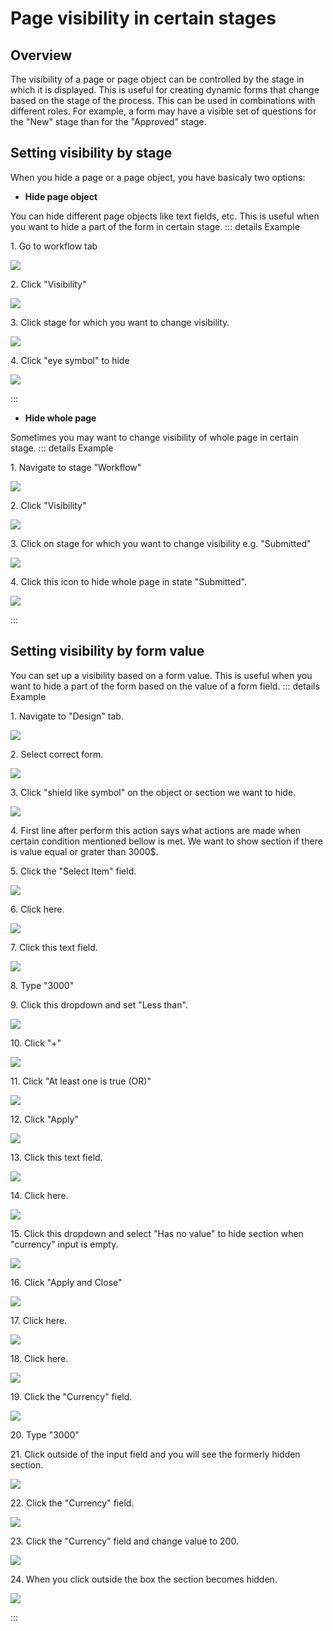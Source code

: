# Page visibility in certain stages

## Overview

The visibility of a page or page object can be controlled by the stage in which it is displayed. This is useful for
creating dynamic forms that change based on the stage of the process. This can be used in combinations with different
roles. For example, a form may have a visible set of questions for the "New" stage than for the "Approved" stage.

## Setting visibility by stage

When you hide a page or a page object, you have basicaly two options:

- **Hide page object**

You can hide different page objects like text fields, etc. This is useful when you want to hide a part of the form in certain stage.
  ::: details Example

1\. Go to workflow tab

![](https://ajeuwbhvhr.cloudimg.io/colony-recorder.s3.amazonaws.com/files/2024-02-25/b4ffb2c4-c790-45c1-93d1-c978b0590ec6/ascreenshot.jpeg?tl_px=0,0&br_px=1075,600&force_format=png&wat_scale=95&wat=1&wat_opacity=0.7&wat_gravity=northwest&wat_url=https://colony-recorder.s3.us-west-1.amazonaws.com/images/watermarks/FB923C_standard.png&wat_pad=-2,176)

2\. Click "Visibility"

![](https://ajeuwbhvhr.cloudimg.io/colony-recorder.s3.amazonaws.com/files/2024-02-25/18f522f1-59df-4685-840a-115cb7889fbc/ascreenshot.jpeg?tl_px=828,0&br_px=1903,600&force_format=png&wat_scale=95&wat=1&wat_opacity=0.7&wat_gravity=northwest&wat_url=https://colony-recorder.s3.us-west-1.amazonaws.com/images/watermarks/FB923C_standard.png&wat_pad=502,2)

3\. Click stage for which you want to change visibility.

![](https://ajeuwbhvhr.cloudimg.io/colony-recorder.s3.amazonaws.com/files/2024-02-25/df4da5d6-fca2-4744-9a87-f35e247595c6/ascreenshot.jpeg?tl_px=0,0&br_px=1075,600&force_format=png&wat_scale=95&wat=1&wat_opacity=0.7&wat_gravity=northwest&wat_url=https://colony-recorder.s3.us-west-1.amazonaws.com/images/watermarks/FB923C_standard.png&wat_pad=147,132)

4\. Click "eye symbol" to hide

![](https://ajeuwbhvhr.cloudimg.io/colony-recorder.s3.amazonaws.com/files/2024-02-25/e08bd126-ea2c-4e6b-9c9b-101519d67336/user_cropped_screenshot.jpeg?tl_px=117,0&br_px=1494,531&force_format=png&width=1120.0&wat=1&wat_opacity=0.7&wat_gravity=northwest&wat_url=https://colony-recorder.s3.us-west-1.amazonaws.com/images/watermarks/FB923C_standard.png&wat_pad=853,139)


:::

- **Hide whole page**

Sometimes you may want to change visibility of whole page in certain stage. 
::: details Example

1\. Navigate to stage "Workflow"

![](https://ajeuwbhvhr.cloudimg.io/colony-recorder.s3.amazonaws.com/files/2024-02-25/baf74393-4cfc-405b-b15a-b278e59bfca7/ascreenshot.jpeg?tl_px=0,0&br_px=1075,600&force_format=png&wat_scale=95&wat=1&wat_opacity=0.7&wat_gravity=northwest&wat_url=https://colony-recorder.s3.us-west-1.amazonaws.com/images/watermarks/FB923C_standard.png&wat_pad=-3,171)


2\. Click "Visibility"

![](https://ajeuwbhvhr.cloudimg.io/colony-recorder.s3.amazonaws.com/files/2024-02-25/470a2e99-ea05-43f7-8a49-852f7e9428c6/ascreenshot.jpeg?tl_px=820,0&br_px=1895,600&force_format=png&wat_scale=95&wat=1&wat_opacity=0.7&wat_gravity=northwest&wat_url=https://colony-recorder.s3.us-west-1.amazonaws.com/images/watermarks/FB923C_standard.png&wat_pad=502,-6)


3\. Click on stage for which you want to change visibility e.g. "Submitted"

![](https://ajeuwbhvhr.cloudimg.io/colony-recorder.s3.amazonaws.com/files/2024-02-25/aa4f6e00-d055-4fbd-ace3-ba2e4c0994f2/ascreenshot.jpeg?tl_px=0,0&br_px=1075,600&force_format=png&wat_scale=95&wat=1&wat_opacity=0.7&wat_gravity=northwest&wat_url=https://colony-recorder.s3.us-west-1.amazonaws.com/images/watermarks/FB923C_standard.png&wat_pad=185,120)


4\. Click this icon to hide whole page in state "Submitted".

![](https://ajeuwbhvhr.cloudimg.io/colony-recorder.s3.amazonaws.com/files/2024-02-25/8a410102-00e2-4534-88e9-a0b797f6bab1/ascreenshot.jpeg?tl_px=0,0&br_px=1075,600&force_format=png&wat_scale=95&wat=1&wat_opacity=0.7&wat_gravity=northwest&wat_url=https://colony-recorder.s3.us-west-1.amazonaws.com/images/watermarks/FB923C_standard.png&wat_pad=365,225)

:::

## Setting visibility by form value
You can set up a visibility based on a form value. This is useful when you want to hide a part of the form based on the value of a form field.
::: details Example

1\. Navigate to "Design" tab.

![](https://ajeuwbhvhr.cloudimg.io/colony-recorder.s3.amazonaws.com/files/2024-02-25/c2e5480b-bcd3-4652-ba95-06e8391f082d/ascreenshot.jpeg?tl_px=0,0&br_px=1075,600&force_format=png&wat_scale=95&wat=1&wat_opacity=0.7&wat_gravity=northwest&wat_url=https://colony-recorder.s3.us-west-1.amazonaws.com/images/watermarks/FB923C_standard.png&wat_pad=-11,56)


2\. Select correct form.

![](https://ajeuwbhvhr.cloudimg.io/colony-recorder.s3.amazonaws.com/files/2024-02-25/53057d30-6aaa-41b6-ba38-72372de45998/ascreenshot.jpeg?tl_px=0,0&br_px=1075,600&force_format=png&wat_scale=95&wat=1&wat_opacity=0.7&wat_gravity=northwest&wat_url=https://colony-recorder.s3.us-west-1.amazonaws.com/images/watermarks/FB923C_standard.png&wat_pad=155,162)


3\. Click "shield like symbol" on the object or section we want to hide.

![](https://ajeuwbhvhr.cloudimg.io/colony-recorder.s3.amazonaws.com/files/2024-02-25/2c53db57-7f55-4142-bd3a-17819c373102/ascreenshot.jpeg?tl_px=582,30&br_px=1657,631&force_format=png&wat_scale=95&wat=1&wat_opacity=0.7&wat_gravity=northwest&wat_url=https://colony-recorder.s3.us-west-1.amazonaws.com/images/watermarks/FB923C_standard.png&wat_pad=502,265)


4\. First line after perform this action says what actions are made when certain condition mentioned bellow is met. We want to show section if there is value equal or grater than 3000$. 


5\.  Click the "Select Item" field.

![](https://ajeuwbhvhr.cloudimg.io/colony-recorder.s3.amazonaws.com/files/2024-02-25/df289d53-e120-4686-810d-a9c386749580/ascreenshot.jpeg?tl_px=645,300&br_px=1720,901&force_format=png&wat_scale=95&wat=1&wat_opacity=0.7&wat_gravity=northwest&wat_url=https://colony-recorder.s3.us-west-1.amazonaws.com/images/watermarks/FB923C_standard.png&wat_pad=502,265)


6\. Click here.

![](https://ajeuwbhvhr.cloudimg.io/colony-recorder.s3.amazonaws.com/files/2024-02-25/bbdb3be9-3d05-4f2d-94a6-21c9c0c2ddb0/ascreenshot.jpeg?tl_px=655,405&br_px=1730,1006&force_format=png&wat_scale=95&wat=1&wat_opacity=0.7&wat_gravity=northwest&wat_url=https://colony-recorder.s3.us-west-1.amazonaws.com/images/watermarks/FB923C_standard.png&wat_pad=502,265)


7\. Click this text field.

![](https://ajeuwbhvhr.cloudimg.io/colony-recorder.s3.amazonaws.com/files/2024-02-25/bd49e2b2-c6f6-491f-981b-02534fdde0ab/ascreenshot.jpeg?tl_px=838,346&br_px=1913,947&force_format=png&wat_scale=95&wat=1&wat_opacity=0.7&wat_gravity=northwest&wat_url=https://colony-recorder.s3.us-west-1.amazonaws.com/images/watermarks/FB923C_standard.png&wat_pad=502,265)


8\. Type "3000"


9\. Click this dropdown and set "Less than".

![](https://ajeuwbhvhr.cloudimg.io/colony-recorder.s3.amazonaws.com/files/2024-02-25/90e08bc6-7ab7-43e9-8345-7c8dff7f1dc6/ascreenshot.jpeg?tl_px=1088,305&br_px=2163,906&force_format=png&wat_scale=95&wat=1&wat_opacity=0.7&wat_gravity=northwest&wat_url=https://colony-recorder.s3.us-west-1.amazonaws.com/images/watermarks/FB923C_standard.png&wat_pad=502,265)


10\. Click "+"

![](https://ajeuwbhvhr.cloudimg.io/colony-recorder.s3.amazonaws.com/files/2024-02-25/85a2ea41-2f4b-4533-ab2c-83cdaa7aa5d9/ascreenshot.jpeg?tl_px=1178,287&br_px=2253,888&force_format=png&wat_scale=95&wat=1&wat_opacity=0.7&wat_gravity=northwest&wat_url=https://colony-recorder.s3.us-west-1.amazonaws.com/images/watermarks/FB923C_standard.png&wat_pad=502,265)


11\. Click "At least one is true (OR)"

![](https://ajeuwbhvhr.cloudimg.io/colony-recorder.s3.amazonaws.com/files/2024-02-25/ef56717d-d6e5-4b25-9e41-3fb919b1bc6a/ascreenshot.jpeg?tl_px=669,360&br_px=1744,961&force_format=png&wat_scale=95&wat=1&wat_opacity=0.7&wat_gravity=northwest&wat_url=https://colony-recorder.s3.us-west-1.amazonaws.com/images/watermarks/FB923C_standard.png&wat_pad=502,265)


12\. Click "Apply"

![](https://ajeuwbhvhr.cloudimg.io/colony-recorder.s3.amazonaws.com/files/2024-02-25/9bd54c35-1fd0-4961-ae11-5a3105eca14d/ascreenshot.jpeg?tl_px=664,422&br_px=1739,1023&force_format=png&wat_scale=95&wat=1&wat_opacity=0.7&wat_gravity=northwest&wat_url=https://colony-recorder.s3.us-west-1.amazonaws.com/images/watermarks/FB923C_standard.png&wat_pad=502,265)


13\. Click this text field.

![](https://ajeuwbhvhr.cloudimg.io/colony-recorder.s3.amazonaws.com/files/2024-02-25/bc957bd5-1962-482c-90ef-fe35a35e7616/ascreenshot.jpeg?tl_px=905,334&br_px=1980,935&force_format=png&wat_scale=95&wat=1&wat_opacity=0.7&wat_gravity=northwest&wat_url=https://colony-recorder.s3.us-west-1.amazonaws.com/images/watermarks/FB923C_standard.png&wat_pad=502,265)


14\. Click here.

![](https://ajeuwbhvhr.cloudimg.io/colony-recorder.s3.amazonaws.com/files/2024-02-25/167e28ee-ad10-457f-ab05-f933a36dcc52/ascreenshot.jpeg?tl_px=647,437&br_px=1722,1038&force_format=png&wat_scale=95&wat=1&wat_opacity=0.7&wat_gravity=northwest&wat_url=https://colony-recorder.s3.us-west-1.amazonaws.com/images/watermarks/FB923C_standard.png&wat_pad=502,265)


15\. Click this dropdown and select "Has no value" to hide section when "currency" input is empty.

![](https://ajeuwbhvhr.cloudimg.io/colony-recorder.s3.amazonaws.com/files/2024-02-25/0d7f5a70-fd69-44b2-bef2-17990fc5387e/ascreenshot.jpeg?tl_px=1037,335&br_px=2112,936&force_format=png&wat_scale=95&wat=1&wat_opacity=0.7&wat_gravity=northwest&wat_url=https://colony-recorder.s3.us-west-1.amazonaws.com/images/watermarks/FB923C_standard.png&wat_pad=502,265)


16\. Click "Apply and Close"

![](https://ajeuwbhvhr.cloudimg.io/colony-recorder.s3.amazonaws.com/files/2024-02-25/d6231f82-0adf-4b67-af4c-2ee9d227bf6f/ascreenshot.jpeg?tl_px=1042,614&br_px=2117,1215&force_format=png&wat_scale=95&wat=1&wat_opacity=0.7&wat_gravity=northwest&wat_url=https://colony-recorder.s3.us-west-1.amazonaws.com/images/watermarks/FB923C_standard.png&wat_pad=502,265)


17\. Click here.

![](https://ajeuwbhvhr.cloudimg.io/colony-recorder.s3.amazonaws.com/files/2024-02-25/9946e2e3-ae61-4a45-8745-d62a35cb1b5a/ascreenshot.jpeg?tl_px=1485,0&br_px=2560,600&force_format=png&wat_scale=95&wat=1&wat_opacity=0.7&wat_gravity=northwest&wat_url=https://colony-recorder.s3.us-west-1.amazonaws.com/images/watermarks/FB923C_standard.png&wat_pad=720,-13)


18\. Click here.

![](https://ajeuwbhvhr.cloudimg.io/colony-recorder.s3.amazonaws.com/files/2024-02-25/2b83d84f-a498-497d-b201-7aaf18dd3dff/ascreenshot.jpeg?tl_px=1485,0&br_px=2560,600&force_format=png&wat_scale=95&wat=1&wat_opacity=0.7&wat_gravity=northwest&wat_url=https://colony-recorder.s3.us-west-1.amazonaws.com/images/watermarks/FB923C_standard.png&wat_pad=737,141)


19\. Click the "Currency" field.

![](https://ajeuwbhvhr.cloudimg.io/colony-recorder.s3.amazonaws.com/files/2024-02-25/40fed336-7bb4-4927-b999-977ea4a43073/ascreenshot.jpeg?tl_px=274,0&br_px=1349,600&force_format=png&wat_scale=95&wat=1&wat_opacity=0.7&wat_gravity=northwest&wat_url=https://colony-recorder.s3.us-west-1.amazonaws.com/images/watermarks/FB923C_standard.png&wat_pad=502,231)


20\. Type "3000"


21\. Click outside of the input field and you will see the formerly hidden section.

![](https://ajeuwbhvhr.cloudimg.io/colony-recorder.s3.amazonaws.com/files/2024-02-25/76892879-764d-4415-b52d-ebc95f351b31/ascreenshot.jpeg?tl_px=442,0&br_px=1517,600&force_format=png&wat_scale=95&wat=1&wat_opacity=0.7&wat_gravity=northwest&wat_url=https://colony-recorder.s3.us-west-1.amazonaws.com/images/watermarks/FB923C_standard.png&wat_pad=502,233)


22\. Click the "Currency" field.

![](https://ajeuwbhvhr.cloudimg.io/colony-recorder.s3.amazonaws.com/files/2024-02-25/f0a7e659-7762-45c6-b41d-fe10b2252720/ascreenshot.jpeg?tl_px=262,0&br_px=1337,600&force_format=png&wat_scale=95&wat=1&wat_opacity=0.7&wat_gravity=northwest&wat_url=https://colony-recorder.s3.us-west-1.amazonaws.com/images/watermarks/FB923C_standard.png&wat_pad=502,227)


23\. Click the "Currency" field and change value to 200.

![](https://ajeuwbhvhr.cloudimg.io/colony-recorder.s3.amazonaws.com/files/2024-02-25/941d277e-b02e-415b-9a8c-2dd316e5b2ee/ascreenshot.jpeg?tl_px=235,0&br_px=1310,600&force_format=png&wat_scale=95&wat=1&wat_opacity=0.7&wat_gravity=northwest&wat_url=https://colony-recorder.s3.us-west-1.amazonaws.com/images/watermarks/FB923C_standard.png&wat_pad=502,230)


24\. When you click outside the box the section becomes hidden.

![](https://ajeuwbhvhr.cloudimg.io/colony-recorder.s3.amazonaws.com/files/2024-02-25/2eae6d64-462b-40d3-a33f-e6f9c18970d8/ascreenshot.jpeg?tl_px=502,0&br_px=1577,600&force_format=png&wat_scale=95&wat=1&wat_opacity=0.7&wat_gravity=northwest&wat_url=https://colony-recorder.s3.us-west-1.amazonaws.com/images/watermarks/FB923C_standard.png&wat_pad=502,251)



:::
